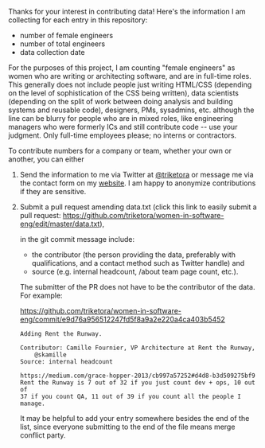 Thanks for your interest in contributing data! Here's the information
I am collecting for each entry in this repository:
- number of female engineers
- number of total engineers
- data collection date

For the purposes of this project, I am counting "female engineers" as
women who are writing or architecting software, and are in full-time
roles. This generally does not include people just writing HTML/CSS
(depending on the level of sophistication of the CSS being written),
data scientists (depending on the split of work between doing analysis
and building systems and reusable code), designers, PMs, sysadmins,
etc. although the line can be blurry for people who are in mixed
roles, like engineering managers who were formerly ICs and still
contribute code -- use your judgment. Only full-time employees please; 
no interns or contractors.

To contribute numbers for a company or team, whether your own or
another, you can either

1. Send the information to me via Twitter at <a
href="https://twitter.com/triketora">@triketora</a> or message me via 
the contact form on my <a href="https://triketora.com/contact/">website</a>. 
I am happy to anonymize contributions if they are sensitive.

2. Submit a pull request amending data.txt (click this link to easily
submit a pull request:
https://github.com/triketora/women-in-software-eng/edit/master/data.txt),

    in the git commit message include:
    * the contributor (the person providing the data, preferably with
    qualifications, and a contact method such as Twitter handle) and
    * source (e.g. internal headcount, /about team page count, etc.).

    The submitter of the PR does not have to be the contributor of the data. For example:

    https://github.com/triketora/women-in-software-eng/commit/e9d76a956512247fd5f8a9a2e220a4ca403b5452
    ```
    Adding Rent the Runway.

    Contributor: Camille Fournier, VP Architecture at Rent the Runway,
        @skamille
    Source: internal headcount

    https://medium.com/grace-hopper-2013/cb997a57252#d4d8-b3d509275bf9
    Rent the Runway is 7 out of 32 if you just count dev + ops, 10 out of
    37 if you count QA, 11 out of 39 if you count all the people I manage.
    ```

    It may be helpful to add your entry somewhere besides the end of
    the list, since everyone submitting to the end of the file means
    merge conflict party.
